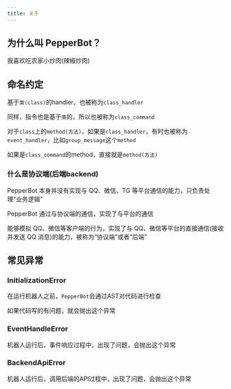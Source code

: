 ```yaml
---
title: 关于
---
```


## 为什么叫 PepperBot？

我喜欢吃农家小炒肉(辣椒炒肉)

## 命名约定

基于`类(class)`的handler，也被称为`class_handler`

同样，指令也是基于`类`的，所以也被称为`class_command`

对于`class`上的`method(方法)`，如果是`class_handler`，有时也被称为`event_handler`，比如`group_message`这个`method`

如果是`class_command`的method，直接就是`method(方法)`

### 什么是协议端(后端backend)

PepperBot 本身并没有实现与 QQ、微信、TG 等平台通信的能力，只负责处理“业务逻辑”

PepperBot 通过与协议端的通信，实现了与平台的通信

能够模拟 QQ、微信等客户端的行为，实现了与 QQ、微信等平台的直接通信(接收并发送 QQ 消息)的能力，被称为“协议端”或者“后端”

## 常见异常

### InitializationError

在运行机器人之前，`PepperBot`会通过AST对代码进行检查

如果代码写的有问题，就会抛出这个异常

### EventHandleError

机器人运行后，事件响应过程中，出现了问题，会抛出这个异常

### BackendApiError

机器人运行后，调用后端的API过程中，出现了问题，会抛出这个异常
